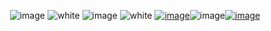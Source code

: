<div align="center">

![image](https://github.com/k2view-academy/K2View-Academy/blob/master/articles/images/welcome_header.png)
![white](https://user-images.githubusercontent.com/61159307/80313423-849e7000-87f3-11ea-862d-40d569411a93.png)
![image](https://github.com/k2view-academy/K2View-Academy/blob/master/articles/images/sign_up.png)
![white](https://user-images.githubusercontent.com/61159307/80313423-849e7000-87f3-11ea-862d-40d569411a93.png)
[![image](https://user-images.githubusercontent.com/61159307/80313146-d47c3780-87f1-11ea-9028-69e025a602a2.png)](https://github.com/k2view-academy/K2View-Academy/blob/master/articles/README.md)![image](https://github.com/k2view-academy/K2View-Academy/blob/master/articles/images/Academy.png)[![image](https://user-images.githubusercontent.com/61159307/80313153-dba34580-87f1-11ea-90ca-aa5f9495d980.png)](https://github.com/k2view-academy/K2View-Academy/issues)


</div>
